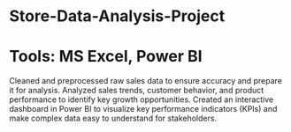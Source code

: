# Store-Data-Analysis-Project

# Tools: MS Excel, Power BI
Cleaned and preprocessed raw sales data to ensure accuracy and
prepare it for analysis.
Analyzed sales trends, customer behavior, and product performance
to identify key growth opportunities.
Created an interactive dashboard in Power BI to visualize key
performance indicators (KPIs) and make complex data easy to understand
for stakeholders.
